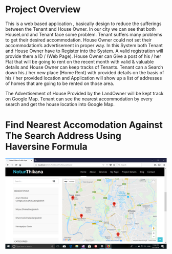 # Project Overview

This is a web based application , basically design to reduce the sufferings between the Tenant
and House Owner. In our city we can see that both HouseLord and Tenant face some problem. 
Tenant suffers many problems to get their desired accommodation. House Owner could not set 
their accommodation’s advertisement in proper way. 
In this System both Tenant and House Owner have to Register into the System. A valid 
registration will provide them a ID / (Web Page). 
House Owner can Give a post of his / her Flat that will be going to rent on the recent month with 
valid & valuable details and House Owner can keep tracks of Tenants.
Tenant can a Search down his / her new place (Home Rent) with provided details on the basis of 
his / her provided location and Application will show up a list of addresses of homes that are 
going to be rented on those area.

The Advertisement of House Provided by the LandOwner will be kept track on Google Map. 
Tenant can see the nearest accommodation by every search and get the house location into Google Map.

# Find Nearest Accomodation Against The Search Address Using Haversine Formula

![](The%20Image%20of%20Alternet%20Google%20Map%20Nearest%20Location.PNG)
